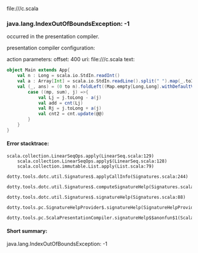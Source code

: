 file://<WORKSPACE>/c.scala
### java.lang.IndexOutOfBoundsException: -1

occurred in the presentation compiler.

presentation compiler configuration:


action parameters:
offset: 400
uri: file://<WORKSPACE>/c.scala
text:
```scala
object Main extends App{
    val n : Long = scala.io.StdIn.readInt()
    val a : Array[Int] = scala.io.StdIn.readLine().split(" ").map(_.toInt)
    val (_, ans) = (0 to n).foldLeft((Map.empty[Long,Long].withDefaultValue(0L),0L)){
        case ((mp, sum), j) =>{
            val Lj = j.toLong - a(j)
            val add = cnt(Lj)
            val Rj = j.toLong + a(j)
            val cnt2 = cnt.update(@@)
        }
    }
}
```



#### Error stacktrace:

```
scala.collection.LinearSeqOps.apply(LinearSeq.scala:129)
	scala.collection.LinearSeqOps.apply$(LinearSeq.scala:128)
	scala.collection.immutable.List.apply(List.scala:79)
	dotty.tools.dotc.util.Signatures$.applyCallInfo(Signatures.scala:244)
	dotty.tools.dotc.util.Signatures$.computeSignatureHelp(Signatures.scala:101)
	dotty.tools.dotc.util.Signatures$.signatureHelp(Signatures.scala:88)
	dotty.tools.pc.SignatureHelpProvider$.signatureHelp(SignatureHelpProvider.scala:46)
	dotty.tools.pc.ScalaPresentationCompiler.signatureHelp$$anonfun$1(ScalaPresentationCompiler.scala:435)
```
#### Short summary: 

java.lang.IndexOutOfBoundsException: -1